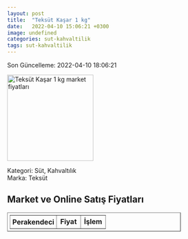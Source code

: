 ```yaml
---
layout: post
title:  "Teksüt Kaşar 1 kg"
date:   2022-04-10 15:06:21 +0300
image: undefined
categories: sut-kahvaltilik
tags: sut-kahvaltilik
---
```


Son Güncelleme: 2022-04-10 18:06:21

<img src="undefined" width="200" alt="Teksüt Kaşar 1 kg market fiyatları" />

Kategori: Süt, Kahvaltılık
<br />
Marka: Teksüt

<h2>Market ve Online Satış Fiyatları</h2>

<table border="1" style="padding: 5px;width:80%;">
  <tr>
    <td style="padding: 5px;"><strong>Perakendeci</strong></td>
    <td><strong>Fiyat</strong></td>
    <td><strong>İşlem</strong></td>
  </tr>
  
</table>
